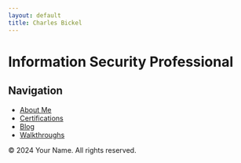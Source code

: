 ```yaml
---
layout: default
title: Charles Bickel
---
```


# Information Security Professional


## Navigation
- [About Me](about.md)
- [Certifications](certifications.md)
- [Blog](blog.md)
- [Walkthroughs](walkthroughs.md)



&copy; 2024 Your Name. All rights reserved.
